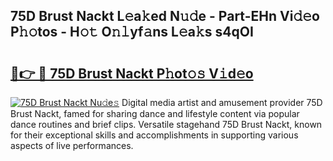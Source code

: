 ## 75D Brust Nackt L𝚎a𝚔ed N𝚞𝚍e - Part-EHn Vi𝚍𝚎o P𝚑𝚘tos - H𝚘𝚝 O𝚗𝚕yf𝚊ns L𝚎a𝚔s s4qOI

# <h2><a href="http://kf15x5.oniu.top/?m=75D+Brust+Nackt">🔗👉 🔴 75D Brust Nackt P𝚑ot𝚘𝚜 V𝚒d𝚎o</a></h2>

[![75D Brust Nackt Nu𝚍e𝚜](https://i.imgur.com/0qMVB7G.gif)](http://kf15x5.oniu.top/?m=75D+Brust+Nackt)
Digital media artist and amusement provider 75D Brust Nackt, famed for sharing dance and lifestyle content via popular dance routines and brief clips. Versatile stagehand 75D Brust Nackt, known for their exceptional skills and accomplishments in supporting various aspects of live performances.  
